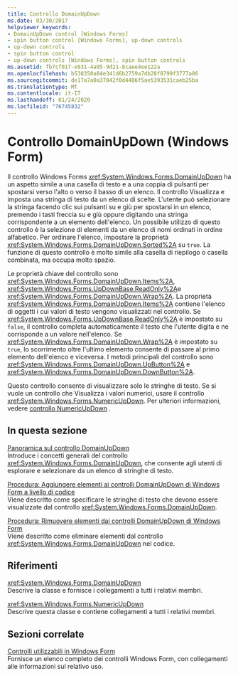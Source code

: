 ```yaml
---
title: Controllo DomainUpDown
ms.date: 03/30/2017
helpviewer_keywords:
- DomainUpDown control [Windows Forms]
- spin button control [Windows Forms], up-down controls
- up-down controls
- spin button control
- up-down controls [Windows Forms], spin button controls
ms.assetid: fb7cf017-e931-4a95-9d21-8caee4ee122a
ms.openlocfilehash: b538350a84e341d6b2759a7db28f8799f3777a86
ms.sourcegitcommit: de17a7a0a37042f0d4406f5ae5393531caeb25ba
ms.translationtype: MT
ms.contentlocale: it-IT
ms.lasthandoff: 01/24/2020
ms.locfileid: "76745832"
---
```

# <a name="domainupdown-control-windows-forms"></a>Controllo DomainUpDown (Windows Form)
Il controllo Windows Forms <xref:System.Windows.Forms.DomainUpDown> ha un aspetto simile a una casella di testo e a una coppia di pulsanti per spostarsi verso l'alto o verso il basso di un elenco. Il controllo Visualizza e imposta una stringa di testo da un elenco di scelte. L'utente può selezionare la stringa facendo clic sui pulsanti su e giù per spostarsi in un elenco, premendo i tasti freccia su e giù oppure digitando una stringa corrispondente a un elemento dell'elenco. Un possibile utilizzo di questo controllo è la selezione di elementi da un elenco di nomi ordinati in ordine alfabetico. Per ordinare l'elenco, impostare la proprietà <xref:System.Windows.Forms.DomainUpDown.Sorted%2A> su `true`. La funzione di questo controllo è molto simile alla casella di riepilogo o casella combinata, ma occupa molto spazio.  
  
 Le proprietà chiave del controllo sono <xref:System.Windows.Forms.DomainUpDown.Items%2A>, <xref:System.Windows.Forms.UpDownBase.ReadOnly%2A>e <xref:System.Windows.Forms.DomainUpDown.Wrap%2A>. La proprietà <xref:System.Windows.Forms.DomainUpDown.Items%2A> contiene l'elenco di oggetti i cui valori di testo vengono visualizzati nel controllo. Se <xref:System.Windows.Forms.UpDownBase.ReadOnly%2A> è impostato su `false`, il controllo completa automaticamente il testo che l'utente digita e ne corrisponde a un valore nell'elenco. Se <xref:System.Windows.Forms.DomainUpDown.Wrap%2A> è impostato su `true`, lo scorrimento oltre l'ultimo elemento consente di passare al primo elemento dell'elenco e viceversa. I metodi principali del controllo sono <xref:System.Windows.Forms.DomainUpDown.UpButton%2A> e <xref:System.Windows.Forms.DomainUpDown.DownButton%2A>.  
  
 Questo controllo consente di visualizzare solo le stringhe di testo. Se si vuole un controllo che Visualizza i valori numerici, usare il controllo <xref:System.Windows.Forms.NumericUpDown>. Per ulteriori informazioni, vedere [controllo NumericUpDown](numericupdown-control-windows-forms.md) .  
  
## <a name="in-this-section"></a>In questa sezione  
 [Panoramica sul controllo DomainUpDown](domainupdown-control-overview-windows-forms.md)  
 Introduce i concetti generali del controllo <xref:System.Windows.Forms.DomainUpDown>, che consente agli utenti di esplorare e selezionare da un elenco di stringhe di testo.  
  
 [Procedura: Aggiungere elementi ai controlli DomainUpDown di Windows Form a livello di codice](how-to-add-items-to-windows-forms-domainupdown-controls-programmatically.md)  
 Viene descritto come specificare le stringhe di testo che devono essere visualizzate dal controllo <xref:System.Windows.Forms.DomainUpDown>.  
  
 [Procedura: Rimuovere elementi dai controlli DomainUpDown di Windows Form](how-to-remove-items-from-windows-forms-domainupdown-controls.md)  
 Viene descritto come eliminare elementi dal controllo <xref:System.Windows.Forms.DomainUpDown> nel codice.  
  
## <a name="reference"></a>Riferimenti  
 <xref:System.Windows.Forms.DomainUpDown>  
 Descrive la classe e fornisce i collegamenti a tutti i relativi membri.  
  
 <xref:System.Windows.Forms.NumericUpDown>  
 Descrive questa classe e contiene collegamenti a tutti i relativi membri.  
  
## <a name="related-sections"></a>Sezioni correlate  
 [Controlli utilizzabili in Windows Form](controls-to-use-on-windows-forms.md)  
 Fornisce un elenco completo dei controlli Windows Form, con collegamenti alle informazioni sul relativo uso.
